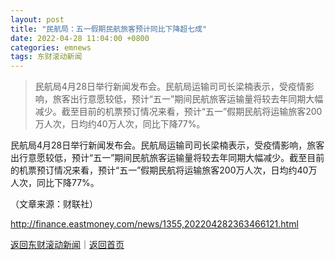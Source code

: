 ```yaml
---
layout: post
title: "民航局：五一假期民航旅客预计同比下降超七成"
date: 2022-04-28 11:04:00 +0800
categories: emnews
tags: 东财滚动新闻
---
```

> 民航局4月28日举行新闻发布会。民航局运输司司长梁楠表示，受疫情影响，旅客出行意愿较低，预计“五一”期间民航旅客运输量将较去年同期大幅减少。截至目前的机票预订情况来看，预计“五一”假期民航将运输旅客200万人次，日均约40万人次，同比下降77%。

<p>民航局4月28日举行新闻发布会。民航局运输司司长梁楠表示，受疫情影响，旅客出行意愿较低，预计“五一”期间民航旅客运输量将较去年同期大幅减少。截至目前的机票预订情况来看，预计“五一”假期民航将运输旅客200万人次，日均约40万人次，同比下降77%。</p><p class="em_media">（文章来源：财联社）</p>

<http://finance.eastmoney.com/news/1355,202204282363466121.html>

[返回东财滚动新闻](//finews.withounder.com/emnews/)｜[返回首页](//finews.withounder.com/)
